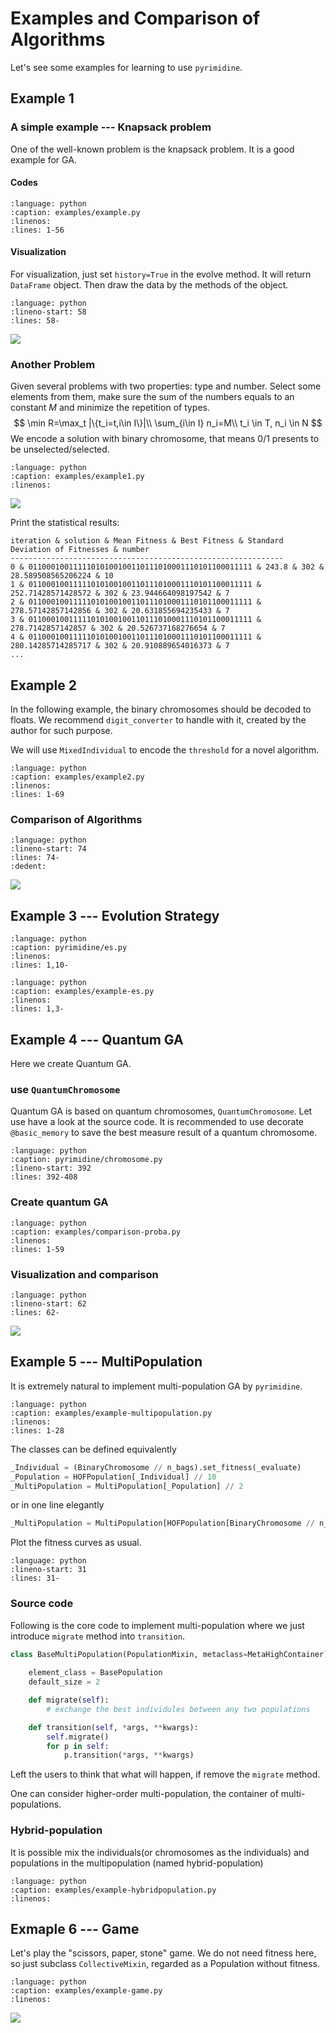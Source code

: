 # Examples and Comparison of Algorithms

Let's see some examples for learning to use `pyrimidine`.

## Example 1

### A simple example --- Knapsack problem

One of the well-known problem is the knapsack problem. It is a good example for GA.

#### Codes

```{literalinclude} ../../examples/example.py
:language: python
:caption: examples/example.py
:linenos:
:lines: 1-56
```

#### Visualization
For visualization, just set `history=True` in the evolve method. It will return `DataFrame` object. Then draw the data by the methods of the object.

```{literalinclude} ../../examples/example.py
:language: python
:lineno-start: 58
:lines: 58-
```

![](history.png)



### Another Problem

Given several problems with two properties: type and number. Select some elements from them, make sure the sum of the numbers equals to an constant $M$ and minimize the repetition of types.
$$
\min  R=\max_t |\{t_i=t,i\in I\}|\\
\sum_{i\in I} n_i=M\\
t_i \in T, n_i \in N
$$
We encode a solution with binary chromosome, that means 0/1 presents to be unselected/selected.

```{literalinclude} ../../examples/example1.py
:language: python
:caption: examples/example1.py
:linenos:
```

![](example.png)

Print the statistical results:
```
iteration & solution & Mean Fitness & Best Fitness & Standard Deviation of Fitnesses & number
-------------------------------------------------------------
0 & 01100010011111010100100110111010001110101100011111 & 243.8 & 302 & 28.589508565206224 & 10
1 & 01100010011111010100100110111010001110101100011111 & 252.71428571428572 & 302 & 23.944664098197542 & 7
2 & 01100010011111010100100110111010001110101100011111 & 278.57142857142856 & 302 & 20.631855694235433 & 7
3 & 01100010011111010100100110111010001110101100011111 & 278.7142857142857 & 302 & 20.526737168276654 & 7
4 & 01100010011111010100100110111010001110101100011111 & 280.14285714285717 & 302 & 20.910889654016373 & 7
...
```


## Example 2

In the following example, the binary chromosomes should be decoded to floats. We recommend `digit_converter` to handle with it, created by the author for such purpose.

We will use `MixedIndividual` to encode the `threshold` for a novel algorithm.

```{literalinclude} ../../examples/example2.py
:language: python
:caption: examples/example2.py
:linenos:
:lines: 1-69
```


### Comparison of Algorithms


```{literalinclude} ../../examples/example2.py
:language: python
:lineno-start: 74
:lines: 74-
:dedent:
```

![](comparison.png)

## Example 3 --- Evolution Strategy

```{literalinclude} ../../pyrimidine/es.py
:language: python
:caption: pyrimidine/es.py
:linenos:
:lines: 1,10-
```


```{literalinclude} ../../examples/example-es.py
:language: python
:caption: examples/example-es.py
:linenos:
:lines: 1,3-
```

## Example 4 --- Quantum GA
Here we create Quantum GA.

### use `QuantumChromosome`
Quantum GA is based on quantum chromosomes, `QuantumChromosome`. Let use have a look at the source code. It is recommended to use decorate `@basic_memory` to save the best measure result of a quantum chromosome.

```{literalinclude} ../../pyrimidine/chromosome.py
:language: python
:caption: pyrimidine/chromosome.py
:lineno-start: 392
:lines: 392-408
```

### Create quantum GA


```{literalinclude} ../../examples/comparison-proba.py
:language: python
:caption: examples/comparison-proba.py
:linenos:
:lines: 1-59
```

### Visualization and comparison


```{literalinclude} ../../examples/comparison-proba.py
:language: python
:lineno-start: 62
:lines: 62-
```

![](QGA.png)

## Example 5 --- MultiPopulation

It is extremely natural to implement multi-population GA by `pyrimidine`.

```{literalinclude} ../../examples/example-multipopulation.py
:language: python
:caption: examples/example-multipopulation.py
:linenos:
:lines: 1-28
```

The classes can be defined equivalently
```python
_Individual = (BinaryChromosome // n_bags).set_fitness(_evaluate)
_Population = HOFPopulation[_Individual] // 10
_MultiPopulation = MultiPopulation[_Population] // 2
```

or in one line elegantly
```python
_MultiPopulation = MultiPopulation[HOFPopulation[BinaryChromosome // n_bags] // 10].set_fitness(_evaluate) // 2
```

Plot the fitness curves as usual.
```{literalinclude} ../../examples/example-multipopulation.py
:language: python
:lineno-start: 31
:lines: 31-
```

### Source code

Following is the core code to implement multi-population where we just introduce `migrate` method into `transition`.

```python
class BaseMultiPopulation(PopulationMixin, metaclass=MetaHighContainer):
    
    element_class = BasePopulation
    default_size = 2

    def migrate(self):
        # exchange the best individules between any two populations

    def transition(self, *args, **kwargs):
        self.migrate()
        for p in self:
            p.transition(*args, **kwargs)
```

Left the users to think that what will happen, if remove the `migrate` method.

One can consider higher-order multi-population, the container of multi-populations.

### Hybrid-population
It is possible mix the individuals(or chromosomes as the individuals) and populations in the multipopulation (named hybrid-population)

```{literalinclude} ../../examples/example-hybridpopulation.py
:language: python
:caption: examples/example-hybridpopulation.py
:linenos:
```

## Exmaple 6 --- Game

Let's play the "scissors, paper, stone" game. We do not need fitness here, so just subclass `CollectiveMixin`, regarded as a Population without fitness.

```{literalinclude} ../../examples/example-game.py
:language: python
:caption: examples/example-game.py
:linenos:
```

![](game.png)
